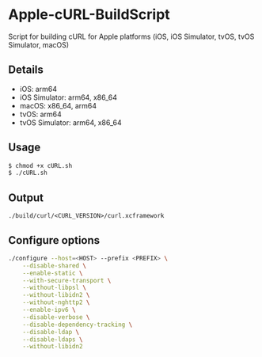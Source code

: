 # Apple-cURL-BuildScript

Script for building cURL for Apple platforms (iOS, iOS Simulator, tvOS, tvOS Simulator, macOS)

## Details

- iOS: arm64
- iOS Simulator: arm64, x86_64
- macOS: x86_64, arm64
- tvOS: arm64
- tvOS Simulator: arm64, x86_64

## Usage

```bash
$ chmod +x cURL.sh
$ ./cURL.sh
```

## Output

```
./build/curl/<CURL_VERSION>/curl.xcframework
```

## Configure options

```bash
./configure --host=<HOST> --prefix <PREFIX> \
    --disable-shared \
    --enable-static \
    --with-secure-transport \
    --without-libpsl \
    --without-libidn2 \
    --without-nghttp2 \
    --enable-ipv6 \
    --disable-verbose \
    --disable-dependency-tracking \
    --disable-ldap \
    --disable-ldaps \
    --without-libidn2
```

